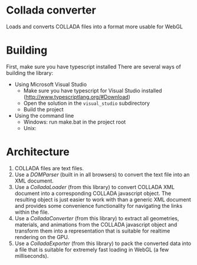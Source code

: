 Collada converter
==================

Loads and converts COLLADA files into a format more usable for WebGL


Building
========

First, make sure you have typescript installed 
There are several ways of building the library:

* Using Microsoft Visual Studio
    * Make sure you have typescript for Visual Studio installed (http://www.typescriptlang.org/#Download)
    * Open the solution in the `visual_studio` subdirectory
    * Build the project
* Using the command line
    * Windows: run make.bat in the project root
    * Unix: 


Architecture
============

1. COLLADA files are text files.
2. Use a *DOMParser* (built in in all browsers) to convert the text file into an XML document.
3. Use a *ColladaLoader* (from this library) to convert COLLADA XML document into a corresponding COLLADA javascript object. The resulting object is just easier to work with than a generic XML document and provides some convenience functionality for navigating the links within the file.
4. Use a *ColladaConverter* (from this library) to extract all geometries, materials, and animations from the COLLADA javascript object and transform them into a representation that is suitable for realtime rendering on the GPU.
5. Use a *ColladaExporter* (from this library) to pack the converted data into a file that is suitable for extremely fast loading in WebGL (a few milliseconds).